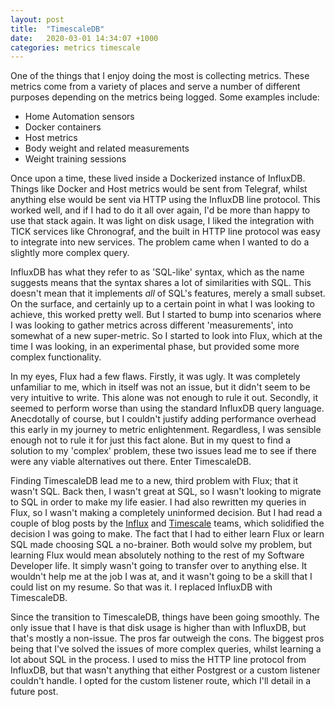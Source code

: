 ```yaml
---
layout: post
title:  "TimescaleDB"
date:   2020-03-01 14:34:07 +1000
categories: metrics timescale 
---
```

One of the things that I enjoy doing the most is collecting metrics. These
metrics come from a variety of places and serve a number of different
purposes depending on the metrics being logged. Some examples include:


* Home Automation sensors
* Docker containers
* Host metrics
* Body weight and related measurements
* Weight training sessions
 
Once upon a time, these lived inside a Dockerized instance of InfluxDB. Things
like Docker and Host metrics would be sent from Telegraf, whilst anything
else would be sent via HTTP using the InfluxDB line protocol. This worked well,
and if I had to do it all over again, I'd be more than happy to use that stack
again. It was light on disk usage, I liked the integration with TICK services
like Chronograf, and the built in HTTP line protocol was easy to integrate
into new services. The problem came when I wanted to do a slightly more complex
query.

InfluxDB has what they refer to as 'SQL-like' syntax, which as the name suggests
means that the syntax shares a lot of similarities with SQL. This doesn't mean
that it implements _all_ of SQL's features, merely a small subset. On the surface,
and certainly up to a certain point in what I was looking to achieve, this
worked pretty well. But I started to bump into scenarios where I was looking to
gather metrics across different 'measurements', into somewhat of a new
super-metric. So I started to look into Flux, which at the time I was looking,
in an experimental phase, but provided some more complex functionality. 

In my eyes, Flux had a few flaws. Firstly, it was ugly. It was completely
unfamiliar to me, which in itself was not an issue, but it didn't seem to be
very intuitive to write. This alone was not enough to rule it out. Secondly,
it seemed to perform worse than using the standard InfluxDB query language.
Anecdotally of course, but I couldn't justify adding performance overhead this
early in my journey to metric enlightenment. Regardless, I was sensible enough
not to rule it for just this fact alone. But in my quest to find a solution
to my 'complex' problem, these two issues lead me to see if there were any
viable alternatives out there. Enter TimescaleDB.

Finding TimescaleDB lead me to a new, third problem with Flux; that it wasn't SQL.
Back then, I wasn't great at SQL, so I wasn't looking to migrate to SQL in
order to make my life easier. I had also rewritten my queries in Flux, so I
wasn't making a completely uninformed decision. But I had read a couple of
blog posts by the
[Influx](https://www.influxdata.com/blog/why-were-building-flux-a-new-data-scripting-and-query-language/)
and [Timescale](https://blog.timescale.com/blog/sql-vs-flux-influxdb-query-language-time-series-database-290977a01a8a/)
teams, which solidified the decision I was going to make. The fact that I had
to either learn Flux or learn SQL made choosing SQL a no-brainer. Both would
solve my problem, but learning Flux would mean absolutely nothing to the rest
of my Software Developer life. It simply wasn't going to transfer over to
anything else. It wouldn't help me at the job I was at, and it wasn't going to
be a skill that I could list on my resume. So that was it. I replaced InfluxDB
with TimescaleDB. 

Since the transition to TimescaleDB, things have been going smoothly. The only
issue that I have is that disk usage is higher than with InfluxDB, but that's
mostly a non-issue. The pros far outweigh the cons. The biggest pros being that
I've solved the issues of more complex queries, whilst learning a lot about SQL
in the process. I used to miss the HTTP line protocol from InfluxDB, but that
wasn't anything that either Postgrest or a custom listener couldn't handle. I
opted for the custom listener route, which I'll detail in a future post.
